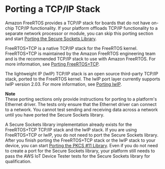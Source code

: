 # Porting a TCP/IP Stack<a name="afr-porting-tcp"></a>

Amazon FreeRTOS provides a TCP/IP stack for boards that do not have on\-chip TCP/IP functionality\. If your platform offloads TCP/IP functionality to a separate network processor or module, you can skip this porting section and start [Porting the Secure Sockets Library](afr-porting-ss.md)\.

FreeRTOS\+TCP is a native TCP/IP stack for the FreeRTOS kernel\. FreeRTOS\+TCP is maintained by the Amazon FreeRTOS engineering team and is the recommended TCP/IP stack to use with Amazon FreeRTOS\. For more information, see [Porting FreeRTOS\+TCP](porting-freertos-tcp.md)\.

The lightweight IP \(lwIP\) TCP/IP stack is an open source third\-party TCP/IP stack, ported to the FreeRTOS kernel\. The lwIP port layer currently supports lwIP version 2\.03\. For more information, see [Porting lwIP](porting-lwip.md)\.

**Note**  
These porting sections only provide instructions for porting to a platform's Ethernet driver\. The tests only ensure that the Ethernet driver can connect to a network\. You cannot test sending and receiving data across a network until you have ported the Secure Sockets library\.

A Secure Sockets library implementation already exists for the FreeRTOS\+TCP TCP/IP stack and the lwIP stack\. If you are using FreeRTOS\+TCP or lwIP, you do not need to port the Secure Sockets library\. After you finish porting the FreeRTOS\+TCP stack or the lwIP stack to your device, you can start [Porting the PKCS \#11 Library](afr-porting-pkcs.md)\. Even if you do not need to create a port for the Secure Sockets library, your platform still needs to pass the AWS IoT Device Tester tests for the Secure Sockets library for qualification\.